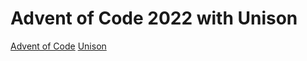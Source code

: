 # Advent of Code 2022 with Unison

[Advent of Code](https://adventofcode.com/)
[Unison](https://www.unison-lang.org/)
